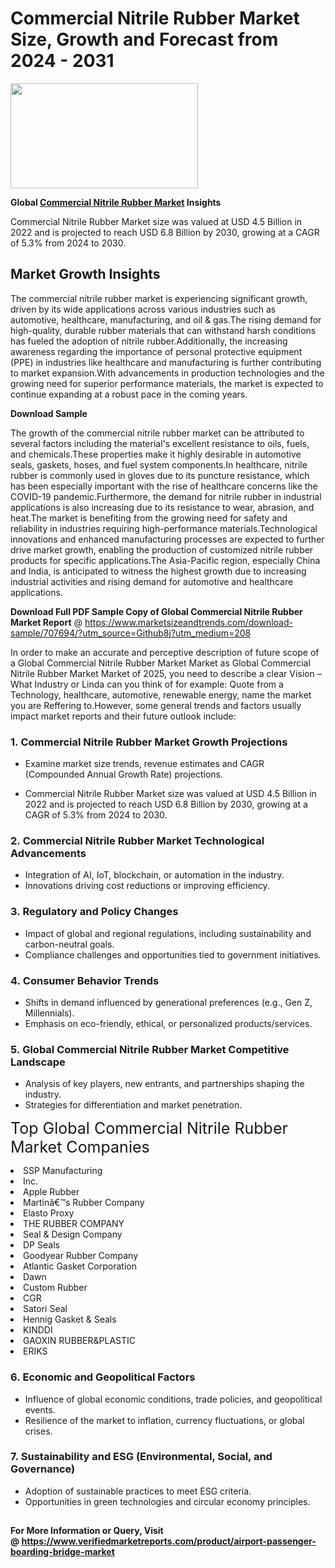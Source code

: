 <H1>Commercial Nitrile Rubber Market Size, Growth and Forecast from 2024 - 2031</H1><img class="aligncenter size-medium wp-image-584254" src="https://thirdeyenews.in/wp-content/uploads/2024/09/Global-Market-Research-300x168.jpeg" alt="" width="300" height="168" /><p><strong>Global&nbsp;<a href="https://www.marketsizeandtrends.com/download-sample/707694/?utm_source=Github8j?utm_medium=208">Commercial Nitrile Rubber Market</a> Insights</strong></p><p>Commercial Nitrile Rubber Market size was valued at USD 4.5 Billion in 2022 and is projected to reach USD 6.8 Billion by 2030, growing at a CAGR of 5.3% from 2024 to 2030.</p><p><h2>Market Growth Insights</h2> <p>The commercial nitrile rubber market is experiencing significant growth, driven by its wide applications across various industries such as automotive, healthcare, manufacturing, and oil & gas.The rising demand for high-quality, durable rubber materials that can withstand harsh conditions has fueled the adoption of nitrile rubber.Additionally, the increasing awareness regarding the importance of personal protective equipment (PPE) in industries like healthcare and manufacturing is further contributing to market expansion.With advancements in production technologies and the growing need for superior performance materials, the market is expected to continue expanding at a robust pace in the coming years.</p> <p><strong>Download Sample</strong></p> <p>The growth of the commercial nitrile rubber market can be attributed to several factors including the material's excellent resistance to oils, fuels, and chemicals.These properties make it highly desirable in automotive seals, gaskets, hoses, and fuel system components.In healthcare, nitrile rubber is commonly used in gloves due to its puncture resistance, which has been especially important with the rise of healthcare concerns like the COVID-19 pandemic.Furthermore, the demand for nitrile rubber in industrial applications is also increasing due to its resistance to wear, abrasion, and heat.The market is benefiting from the growing need for safety and reliability in industries requiring high-performance materials.Technological innovations and enhanced manufacturing processes are expected to further drive market growth, enabling the production of customized nitrile rubber products for specific applications.The Asia-Pacific region, especially China and India, is anticipated to witness the highest growth due to increasing industrial activities and rising demand for automotive and healthcare applications.<p><span class=""><strong>Download Full PDF Sample Copy of Global Commercial Nitrile Rubber Market Report</strong> @ <a href="https://www.marketsizeandtrends.com/download-sample/707694/?utm_source=Github8j?utm_medium=208" target="_blank">https://www.marketsizeandtrends.com/download-sample/707694/?utm_source=Github8j?utm_medium=208</a></span></p><p>In order to make an accurate and perceptive description of future scope of a Global&nbsp;Commercial Nitrile Rubber Market Market as Global&nbsp;Commercial Nitrile Rubber Market Market of 2025, you need to describe a clear Vision &ndash; What Industry or Linda can you think of for example: Quote from a Technology, healthcare, automotive, renewable energy, name the market you are Reffering to.However, some general trends and factors usually impact market reports and their future outlook include:</p><h3>1.&nbsp;<strong>Commercial Nitrile Rubber Market Growth Projections</strong></h3><ul><li>Examine market size trends, revenue estimates and CAGR (Compounded Annual Growth Rate) projections.</li><li><p>Commercial Nitrile Rubber Market size was valued at USD 4.5 Billion in 2022 and is projected to reach USD 6.8 Billion by 2030, growing at a CAGR of 5.3% from 2024 to 2030.</p></li></ul><h3>2.&nbsp;<strong>Commercial Nitrile Rubber Market Technological Advancements</strong></h3><ul><li>Integration of AI, IoT, blockchain, or automation in the industry.</li><li>Innovations driving cost reductions or improving efficiency.</li></ul><h3>3.&nbsp;<strong>Regulatory and Policy Changes</strong></h3><ul><li>Impact of global and regional regulations, including sustainability and carbon-neutral goals.</li><li>Compliance challenges and opportunities tied to government initiatives.</li></ul><h3>4.&nbsp;<strong>Consumer Behavior Trends</strong></h3><ul><li>Shifts in demand influenced by generational preferences (e.g., Gen Z, Millennials).</li><li>Emphasis on eco-friendly, ethical, or personalized products/services.</li></ul><h3>5.&nbsp;<strong>Global Commercial Nitrile Rubber Market Competitive Landscape</strong></h3><ul><li>Analysis of key players, new entrants, and partnerships shaping the industry.</li><li>Strategies for differentiation and market penetration.</li></ul><p data-pm-slice="1 1 []"><span style="color: inherit; font-family: inherit; font-size: 25px;">Top Global Commercial Nitrile Rubber Market Companies</span></p><div class="" data-test-id=""><p><li>SSP Manufacturing</li><li> Inc.</li><li> Apple Rubber</li><li> Martinâ€™s Rubber Company</li><li> Elasto Proxy</li><li> THE RUBBER COMPANY</li><li> Seal & Design Company</li><li> DP Seals</li><li> Goodyear Rubber Company</li><li> Atlantic Gasket Corporation</li><li> Dawn</li><li> Custom Rubber</li><li> CGR</li><li> Satori Seal</li><li> Hennig Gasket & Seals</li><li> KINDDI</li><li> GAOXIN RUBBER&PLASTIC</li><li> ERIKS</li></p></div><h3>6.&nbsp;<strong>Economic and Geopolitical Factors</strong></h3><ul><li>Influence of global economic conditions, trade policies, and geopolitical events.</li><li>Resilience of the market to inflation, currency fluctuations, or global crises.</li></ul><h3>7.&nbsp;<strong>Sustainability and ESG (Environmental, Social, and Governance)</strong></h3><ul><li>Adoption of sustainable practices to meet ESG criteria.</li><li>Opportunities in green technologies and circular economy principles.</li></ul><h2><strong style="font-size: 14px;">For More Information or Query, Visit @&nbsp;</strong><a style="background-color: #ffffff; font-size: 14px;" href="https://www.marketsizeandtrends.com/report/commercial-nitrile-rubber-market/" target="_blank">https://www.verifiedmarketreports.com/product/airport-passenger-boarding-bridge-market</a></h2>